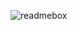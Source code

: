 ![readmebox](https://github.com/raihnkhalid/raihnkhalid/assets/80157695/df7d8baf-16dc-49ab-93cf-bd9b773955ef)


<!--
**raihnkhalid/raihnkhalid** is a ✨ _special_ ✨ repository because its `README.md` (this file) appears on your GitHub profile.

Here are some ideas to get you started:

- 🔭 I’m currently working on ...
- 🌱 I’m currently learning ...
- 👯 I’m looking to collaborate on ...
- 🤔 I’m looking for help with ...
- 💬 Ask me about ...
- 📫 How to reach me: ...
- 😄 Pronouns: ...
- ⚡ Fun fact: ...
-->
